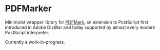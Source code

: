 PDFMarker
=======================================================================

Minimalist wrapper library for [PDFMark][1], an extension to PostScript
first introduced in Adobe Distiller and today supported by almost every
modern PostScript interpreter.

Currently a work-in-progress.

[1]: https://opensource.adobe.com/dc-acrobat-sdk-docs/library/pdfmark/
